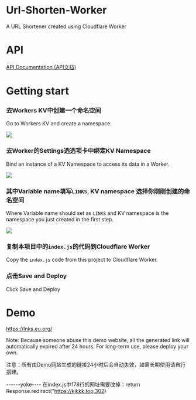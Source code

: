 # Url-Shorten-Worker
A URL Shortener created using Cloudflare Worker

# API

[API Documentation (API文档)](docs/API.md)

# Getting start
### 去Workers KV中创建一个命名空间

Go to Workers KV and create a namespace.

![](docs/kv_create_namespace.png)

### 去Worker的Settings选选项卡中绑定KV Namespace

Bind an instance of a KV Namespace to access its data in a Worker.

![](docs/worker_settings.jpg)

### 其中Variable name填写`LINKS`, KV namespace 选择你刚刚创建的命名空间

Where Variable name should set as `LINKS` and KV namespace is the namespace you just created in the first step.

![](docs/worker_kv_binding.png)

### 复制本项目中的`index.js`的代码到Cloudflare Worker 

Copy the `index.js` code from this project to Cloudflare Worker. 

### 点击Save and Deploy

Click Save and Deploy

# Demo
https://lnks.eu.org/

Note: Because someone abuse this demo website, all the generated link will automatically expired after 24 hours. For long-term use, please deploy your own.

注意：所有由Demo网站生成的链接24小时后会自动失效，如需长期使用请自行搭建。

------yoke----
在index.js中178行的网址需要改掉：return Response.redirect("https://kjkkk.top,302)

